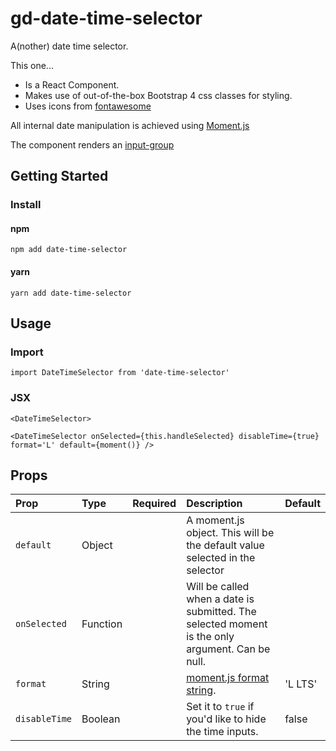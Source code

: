 # gd-date-time-selector

A(nother) date time selector.

This one...

- Is a React Component.
- Makes use of out-of-the-box Bootstrap 4 css classes for styling.
- Uses icons from [fontawesome](http://fontawesome.io/icons/ "Font Awesome Homepage")

All internal date manipulation is achieved using [Moment.js](https://momentjs.com/docs/#/parsing/ "Moment.js Homepage")

The component renders an [input-group](https://getbootstrap.com/docs/4.0/components/input-group/)

## Getting Started
### Install

#### npm
`npm add date-time-selector`

#### yarn
`yarn add date-time-selector`

## Usage


### Import

`import DateTimeSelector from 'date-time-selector'`

### JSX

`<DateTimeSelector> `

`<DateTimeSelector onSelected={this.handleSelected} disableTime={true} format='L' default={moment()} />`

## Props

| Prop | Type | Required | Description | Default |
| :--- | :--- | :---: | :--- | :--- |
| `default` | Object | | A moment.js object.  This will be the default value selected in the selector |  |
| `onSelected` | Function | | Will be called when a date is submitted. The selected moment is the only argument. Can be null. | |
| `format` | String | | [moment.js format string](https://momentjs.com/docs/#/displaying/format/). | 'L LTS' |
| `disableTime` | Boolean | | Set it to `true` if you'd like to hide the time inputs. | false |
